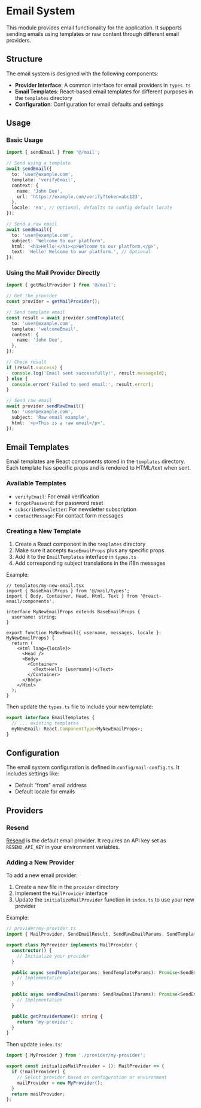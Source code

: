 # Email System

This module provides email functionality for the application. It supports sending emails using templates or raw content through different email providers.

## Structure

The email system is designed with the following components:

- **Provider Interface**: A common interface for email providers in `types.ts`
- **Email Templates**: React-based email templates for different purposes in the `templates` directory
- **Configuration**: Configuration for email defaults and settings

## Usage

### Basic Usage

```typescript
import { sendEmail } from '@/mail';

// Send using a template
await sendEmail({
  to: 'user@example.com',
  template: 'verifyEmail',
  context: {
    name: 'John Doe',
    url: 'https://example.com/verify?token=abc123',
  },
  locale: 'en', // Optional, defaults to config default locale
});

// Send a raw email
await sendEmail({
  to: 'user@example.com',
  subject: 'Welcome to our platform',
  html: '<h1>Hello!</h1><p>Welcome to our platform.</p>',
  text: 'Hello! Welcome to our platform.', // Optional
});
```

### Using the Mail Provider Directly

```typescript
import { getMailProvider } from '@/mail';

// Get the provider
const provider = getMailProvider();

// Send template email
const result = await provider.sendTemplate({
  to: 'user@example.com',
  template: 'welcomeEmail',
  context: {
    name: 'John Doe',
  },
});

// Check result
if (result.success) {
  console.log('Email sent successfully!', result.messageId);
} else {
  console.error('Failed to send email:', result.error);
}

// Send raw email
await provider.sendRawEmail({
  to: 'user@example.com',
  subject: 'Raw email example',
  html: '<p>This is a raw email</p>',
});
```

## Email Templates

Email templates are React components stored in the `templates` directory. Each template has specific props and is rendered to HTML/text when sent.

### Available Templates

- `verifyEmail`: For email verification
- `forgotPassword`: For password reset
- `subscribeNewsletter`: For newsletter subscription
- `contactMessage`: For contact form messages

### Creating a New Template

1. Create a React component in the `templates` directory
2. Make sure it accepts `BaseEmailProps` plus any specific props
3. Add it to the `EmailTemplates` interface in `types.ts`
4. Add corresponding subject translations in the i18n messages

Example:

```tsx
// templates/my-new-email.tsx
import { BaseEmailProps } from '@/mail/types';
import { Body, Container, Head, Html, Text } from '@react-email/components';

interface MyNewEmailProps extends BaseEmailProps {
  username: string;
}

export function MyNewEmail({ username, messages, locale }: MyNewEmailProps) {
  return (
    <Html lang={locale}>
      <Head />
      <Body>
        <Container>
          <Text>Hello {username}!</Text>
        </Container>
      </Body>
    </Html>
  );
}
```

Then update the `types.ts` file to include your new template:

```typescript
export interface EmailTemplates {
  // ... existing templates
  myNewEmail: React.ComponentType<MyNewEmailProps>;
}
```

## Configuration

The email system configuration is defined in `config/mail-config.ts`. It includes settings like:

- Default "from" email address
- Default locale for emails

## Providers

### Resend

[Resend](https://resend.com/) is the default email provider. It requires an API key set as `RESEND_API_KEY` in your environment variables.

### Adding a New Provider

To add a new email provider:

1. Create a new file in the `provider` directory
2. Implement the `MailProvider` interface
3. Update the `initializeMailProvider` function in `index.ts` to use your new provider

Example:

```typescript
// provider/my-provider.ts
import { MailProvider, SendEmailResult, SendRawEmailParams, SendTemplateParams } from '@/mail/types';

export class MyProvider implements MailProvider {
  constructor() {
    // Initialize your provider
  }

  public async sendTemplate(params: SendTemplateParams): Promise<SendEmailResult> {
    // Implementation
  }

  public async sendRawEmail(params: SendRawEmailParams): Promise<SendEmailResult> {
    // Implementation
  }

  public getProviderName(): string {
    return 'my-provider';
  }
}
```

Then update `index.ts`:

```typescript
import { MyProvider } from './provider/my-provider';

export const initializeMailProvider = (): MailProvider => {
  if (!mailProvider) {
    // Select provider based on configuration or environment
    mailProvider = new MyProvider();
  }
  return mailProvider;
};
``` 